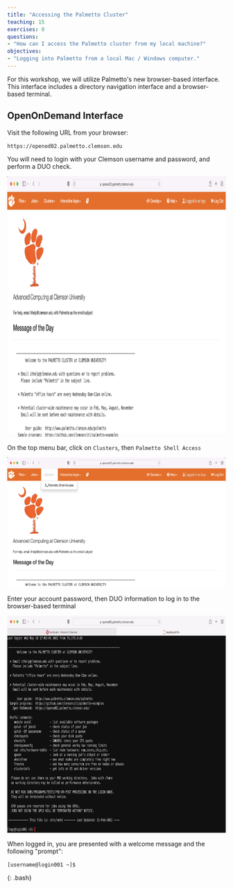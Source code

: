 ```yaml
---
title: "Accessing the Palmetto Cluster"
teaching: 15
exercises: 0
questions:
- "How can I access the Palmetto cluster from my local machine?"
objectives:
- "Logging into Palmetto from a local Mac / Windows computer."
---
```


For this workshop, we will utilize Palmetto's new browser-based interface. 
This interface includes a directory navigation interface and a browser-based terminal. 

## OpenOnDemand Interface

Visit the following URL from your browser: 

```
https://openod02.palmetto.clemson.edu
```

You will need to login with your Clemson username and password, and perform a DUO check. 

<img src="../fig/openod_dashboard.png" alt="Open OnDemand Dashboard" style="height:600px">

On the top menu bar, click on `Clusters`, then `Palmetto Shell Access`

<img src="../fig/openod_shell_access.png" alt="Open OnDemand Shell Menu" style="height:300px">

Enter your account password, then DUO information to log in to the browser-based terminal

<img src="../fig/openod_shell.png" alt="Open OnDemand Shell Menu" style="height:500px">

When logged in,
you are presented with a welcome message
and the following "prompt":

~~~
[username@login001 ~]$
~~~
{: .bash}

